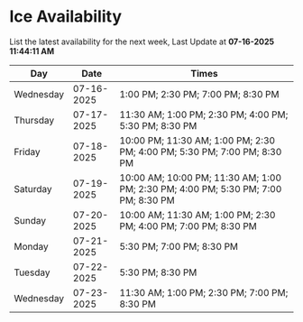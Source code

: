# Ice Availability

List the latest availability for the next week, Last Update at **07-16-2025 11:44:11 AM**

| Day         | Date        | Times       |
| ----------- | ----------- | ----------- |
|Wednesday|07-16-2025|1:00 PM; 2:30 PM; 7:00 PM; 8:30 PM|
|Thursday|07-17-2025|11:30 AM; 1:00 PM; 2:30 PM; 4:00 PM; 5:30 PM; 8:30 PM|
|Friday|07-18-2025|10:00 PM; 11:30 AM; 1:00 PM; 2:30 PM; 4:00 PM; 5:30 PM; 7:00 PM; 8:30 PM|
|Saturday|07-19-2025|10:00 AM; 10:00 PM; 11:30 AM; 1:00 PM; 2:30 PM; 4:00 PM; 5:30 PM; 7:00 PM; 8:30 PM|
|Sunday|07-20-2025|10:00 AM; 11:30 AM; 1:00 PM; 2:30 PM; 4:00 PM; 7:00 PM; 8:30 PM|
|Monday|07-21-2025|5:30 PM; 7:00 PM; 8:30 PM|
|Tuesday|07-22-2025|5:30 PM; 8:30 PM|
|Wednesday|07-23-2025|11:30 AM; 1:00 PM; 2:30 PM; 7:00 PM; 8:30 PM|
